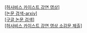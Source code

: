 [[허사비스 카이스트 강연 영상]](https://www.youtube.com/watch?v=lcZ1T9v22oc)  
[[논문 검색-arxiv]](https://arxiv.org/)  
[[구글 논문 검색]](https://scholar.google.com/)  
[[허사비스 카이스트 강연 영상 소감문 제출]](https://forms.gle/H1156i8SBvbQyJnC6)
